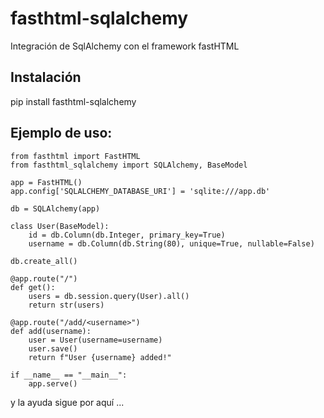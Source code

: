 # fasthtml-sqlalchemy
Integración de SqlAlchemy con el framework fastHTML

## Instalación
pip install fasthtml-sqlalchemy

## Ejemplo de uso:

```python:
from fasthtml import FastHTML
from fasthtml_sqlalchemy import SQLAlchemy, BaseModel

app = FastHTML()
app.config['SQLALCHEMY_DATABASE_URI'] = 'sqlite:///app.db'

db = SQLAlchemy(app)

class User(BaseModel):
    id = db.Column(db.Integer, primary_key=True)
    username = db.Column(db.String(80), unique=True, nullable=False)

db.create_all()

@app.route("/")
def get():
    users = db.session.query(User).all()
    return str(users)

@app.route("/add/<username>")
def add(username):
    user = User(username=username)
    user.save()
    return f"User {username} added!"

if __name__ == "__main__":
    app.serve()
```

y la ayuda sigue por aquí ...